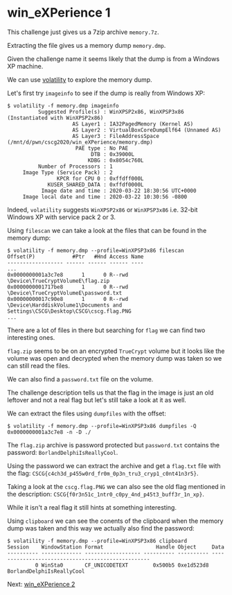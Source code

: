 # win_eXPerience 1

This challenge just gives us a 7zip archive `memory.7z`.

Extracting the file gives us a memory dump `memory.dmp`.

Given the challenge name it seems likely that the dump is from a Windows XP machine.

We can use [volatility](https://www.volatilityfoundation.org/) to explore the memory dump.

Let's first try `imageinfo` to see if the dump is really from Windows XP:

```
$ volatility -f memory.dmp imageinfo
          Suggested Profile(s) : WinXPSP2x86, WinXPSP3x86 (Instantiated with WinXPSP2x86)
                     AS Layer1 : IA32PagedMemory (Kernel AS)
                     AS Layer2 : VirtualBoxCoreDumpElf64 (Unnamed AS)
                     AS Layer3 : FileAddressSpace (/mnt/d/pwn/cscg2020/win_eXPerience/memory.dmp)
                      PAE type : No PAE
                           DTB : 0x39000L
                          KDBG : 0x8054c760L
          Number of Processors : 1
     Image Type (Service Pack) : 2
                KPCR for CPU 0 : 0xffdff000L
             KUSER_SHARED_DATA : 0xffdf0000L
           Image date and time : 2020-03-22 18:30:56 UTC+0000
     Image local date and time : 2020-03-22 10:30:56 -0800
```

Indeed, `volatility` suggests `WinXPSP2x86` or `WinXPSP3x86` i.e. 32-bit Windows XP with service pack 2 or 3.

Using `filescan` we can take a look at the files that can be found in the memory dump:

```
$ volatility -f memory.dmp --profile=WinXPSP3x86 filescan
Offset(P)            #Ptr   #Hnd Access Name
------------------ ------ ------ ------ ----
...
0x0000000001a3c7e8      1      0 R--rwd \Device\TrueCryptVolumeE\flag.zip
0x0000000001717be8      1      0 R--rwd \Device\TrueCryptVolumeE\password.txt
0x00000000017c90e8      1      0 R--rwd \Device\HarddiskVolume1\Documents and Settings\CSCG\Desktop\CSCG\cscg.flag.PNG
...
```

There are a lot of files in there but searching for `flag` we can find two interesting ones.

`flag.zip` seems to be on an encrypted `TrueCrypt` volume but it looks like the volume was open and decrypted
when the memory dump was taken so we can still read the files.

We can also find a `password.txt` file on the volume.

The challenge description tells us that the flag in the image is just an old leftover and not a real flag but let's still take a look at it as well.

We can extract the files using `dumpfiles` with the offset:
```
$ volatility -f memory.dmp --profile=WinXPSP3x86 dumpfiles -Q 0x0000000001a3c7e8 -n -D ./
```

The `flag.zip` archive is password protected but `password.txt` contains the password: `BorlandDelphiIsReallyCool`.

Using the password we can extract the archive and get a `flag.txt` file with the flag: `CSCG{c4ch3d_p455w0rd_fr0m_0p3n_tru3_cryp1_c0nt41n3r5}`.

Taking a look at the `cscg.flag.PNG` we can also see the old flag mentioned in the description: `CSCG{f0r3n51c_1ntr0_c0py_4nd_p45t3_buff3r_1n_xp}`.

While it isn't a real flag it still hints at something interesting.

Using `clipboard` we can see the conents of the clipboard when the memory dump was taken and this way we actually also find the password:

```
$ volatility -f memory.dmp --profile=WinXPSP3x86 clipboard
Session    WindowStation Format                 Handle Object     Data
---------- ------------- ------------------ ---------- ---------- --------------------------------------------------
         0 WinSta0       CF_UNICODETEXT        0x500b5 0xe1d523d8 BorlandDelphiIsReallyCool
```

Next: [win_eXPerience 2](win_eXPerience2.md)
